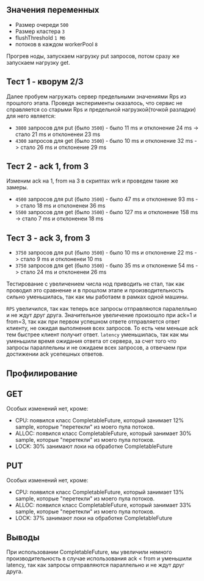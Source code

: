 ## Значения переменных
* Размер очереди `500`
* Размер кластера `3`
* flushThreshold `1 Мб`
* потоков в каждом workerPool `8`

Прогрев ноды, запускаем нагрузку put запросов, потом сразу же запускаем нагрузку get.

## Тест 1 - кворум 2/3
Далее пробуем нагружать сервер предельными значениями Rps из прошлого этапа.
Проведя эксперименты оказалось, что сервис не справляется со старыми Rps и предельной нагрузкой(точкой разладки) для него является:
* `3800` запросов для put (было `3500`) - было 11 ms и отклонение 24 ms -> стало 21 ms и отклоненеи 23 ms
* `4300` запросов для get (было `3500`) - было 10 ms и отклонение 32 ms -> стало 26 ms и отклонение 29 ms


## Тест 2 - ack 1, from 3
Изменим ack на 1, from на 3 в скриптах wrk и проведем такие же замеры.
* `4500` запросов для put (было `3500`) - было 47 ms и отклонение 93 ms -> стало 18 ms и отклоненеи 36 ms
* `5500` запросов для get (было `3500`) - было 127 ms и отклонение 158 ms -> стало 7 ms и отклоненеи 18 ms

## Тест 3 - ack 3, from 3
* `3750` запросов для put (было `3500`) - было 10 ms и отклонение 22 ms -> стало 9 ms и отклоненеи 10 ms
* `3750` запросов для get (было `3500`) - было 35 ms и отклонение 54 ms -> стало 24 ms и отклоненеи 26 ms

Тестирование с увеличением числа нод приводить не стал, так как проводил это сравнение и в прошлом этапе и производительность сильно уменьшилась, так как мы работаем в рамках одной машины.

`RPS` увеличился, так как теперь все запросы отправляются паралелльно и не ждут друг друга. Значительное увеличение произошло при ack=1 и from=3, так как при первом успешном ответе отправляется ответ клиенту, не ожидая выполнения всех запросов.
То есть чем меньше ack тем быстрее клиент получит ответ. 
`latency` уменьшилась, так как мы уменьшили время ожидания ответа от сервера, за счет того что запросы параллельны и не ожидаем всех запросов, а отвечаем при достижении ack усепешных ответов.

## Профилирование

## GET

Особых изменений нет, кроме:
- CPU: появился класс CompletableFuture, который занимает 12% sample, которые "перетекли" из моего пула потоков.
- ALLOC: появился класс CompletableFuture, который занимает 30% sample, которые "перетекли" из моего пула потоков.
- LOCK: 30% занимают локи на обработке CompletableFuture

## PUT

Особых изменений нет, кроме:
- CPU: появился класс CompletableFuture, который занимает 13% sample, которые "перетекли" из моего пула потоков.
- ALLOC: появился класс CompletableFuture, который занимает 33% sample, которые "перетекли" из моего пула потоков.
- LOCK: 37% занимают локи на обработке CompletableFuture


## Выводы

При использовании CompletableFuture, мы увеличили немного производительность в случае использования ack < from и уменьшили latency, так как запросы отправляются параллельно и не ждут друг друга.


